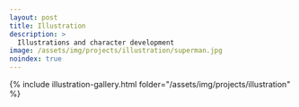 ```yaml
---
layout: post
title: Illustration
description: >
  Illustrations and character development
image: /assets/img/projects/illustration/superman.jpg
noindex: true
---
```


{% include illustration-gallery.html folder="/assets/img/projects/illustration" %}